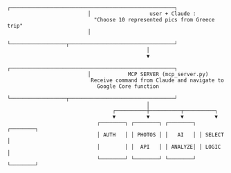                               ┌─────────────────────────────────────────────────────┐
                              │                   user + Claude :
                                "Choose 10 represented pics from Greece trip"
                              │
                              └──────────────────┬──────────────────────────────────┘
                                                 │
                                                 ▼
                              ┌─────────────────────────────────────────────────────┐
                              │            MCP SERVER (mcp_server.py) 
                               Receive command from Claude and navigate to 
                                 Google Core function
                              └──────────────────┬──────────────────────────────────┘
                                                 │
                                      ┌──────────┼──────────┬──────────┐
                                      ▼          ▼          ▼          ▼
                                 ┌────────┐ ┌────────┐ ┌────────┐ ┌────────┐
                                 │ AUTH   │ │ PHOTOS │ │   AI   │ │ SELECT │
                                 │        │ │  API   │ │ ANALYZE│ │ LOGIC  │
                                 └────────┘ └────────┘ └────────┘ └────────┘
